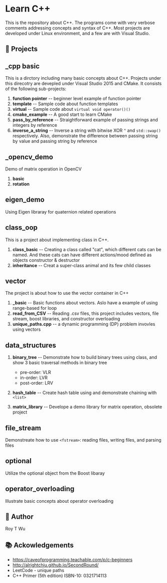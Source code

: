 # Learn C++
This is the repository about C++. The programs come with very verbose comments addressing concepts and syntax of C++. Most projects are developed under Linux environment, and a few are with Visual Studio.


💾 Projects
------------

## _cpp basic 
This is a dirctory including many basic concepts about C++. Projects under this direcotry are devepled under Visual Studio 2015 and CMake. It consists of the following sub-projects: 

1. **function pointer** -- beginner level example of function pointer
2. **template** -- Sample code about function templates
3. **virtual** -- Sample code about `virtual void operator()()`
4. **cmake_example** -- A good start to learn CMake
5. **pass_by_reference** -- Straightforward example of passing strings and integers by reference 
6. **inverse_a_string** -- Inverse a string with bitwise XOR `^` and `std::swap()` respectively. Also, demonstrate the difference between passing string by value and passing string by reference

## _opencv_demo
Demo of matrix operation in OpenCV
1. **basic**
2. **rotation** 

## eigen_demo
Using Eigen libraray for quaternion related operations

## class_oop
This is a project about implementing class in C++. 
1. **class_basic** -- Creating a class called "cat", which different cats can be named. And these cats can have different actions/mood defined as objects constructor & destructor    
2. **inheritance** -- Creat a super-class animal and its few child classes
	
## vector
The project is about how to use the vector container in C++
1. **_basic** -- Basic functions about vectors. Aslo have a example of using range-based for loop
2. **read_from_CSV** -- Reading .csv files, this project includes vectors, file stream, boost libraries, and constructor overloading
3. **unique_paths.cpp** -- a dynamic programming (DP) problem invovles using vectors

##  data_structures 
1. **binary_tree** --   Demonstrate how to build binary trees using class, and show 3 basic traversal methods in binary tree
   - pre-order: VLR  
   - in-order: LVR
   - post-order: LRV
   
2. **hash_table** -- Create hash table using <vector> and demonstrate chaining with `<list>`
	
3. **matrix_library** -- Develope a demo library for matrix operation, obsolete project   

	
## file_stream
Demonstreate how to use `<fstream>`: reading files, writing files, and parsing files  

## optional
Utilize the optional object from the Boost libaray

## operator_overloading
Illustrate basic concepts about operator overloading




🤖 Author 
------
Roy T Wu
   
    

📚 Ackowledgements
---------------
- https://caveofprogramming.teachable.com/p/c-beginners  
- http://alrightchiu.github.io/SecondRound/
- LeetCode - unique paths
- C++ Primer (5th edition) ISBN-10: 0321714113
